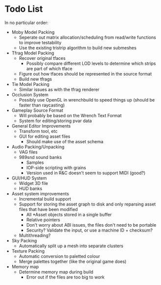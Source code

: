 # Todo List

In no particular order:

- Moby Model Packing
	- Seperate out matrix allocation/scheduling from read/write functions to improve testability
	- Use the existing tristrip algorithm to build new submeshes
- Tfrag Model Packing
	- Recover original tfaces
		- Possibly compare different LOD levels to determine which strips are part of which tface
	- Figure out how tfaces should be represented in the source format
	- Build new tfrags
- Tie Model Packing
	- Similar issues as with the tfrag renderer
- Occlusion System
	- Possibly use OpenGL in wrenchbuild to speed things up (should be faster than raycasting)
- Gameplay Source Format
	- Will probably be based on the Wrench Text Format
	- System for editing/storing pvar data
- General Editor Improvements
	- Transform tool, etc
	- GUI for editing asset files
		- Should make use of the asset schema
- Audio Packing/Unpacking
	- VAG files
	- 989snd sound banks
		- Samples
		- IOP-side scripting with grains
		- Version used in R&C doesn't seem to support MIDI (good?)
- GUI/HUD System
	- Widget 3D file
	- HUD banks
- Asset system improvements
	- Incremental build support
	- Support for storing the asset graph to disk and only reparsing asset files that have been modified
		- All *Asset objects stored in a single buffer
		- Relative pointers
		- Don't worry about ABI issues, the files don't need to be portable
		- Security? Validate the input, or use a machine ID + checksum?
	- Multithreading?
- Sky Packing
	- Automatically split up a mesh into separate clusters
- Texture Packing
	- Automatic conversion to paletted colour
	- Merge palettes together (like the original game does)
- Memory map
	- Determine memory map during build
		- Error out if the files are too big to work
